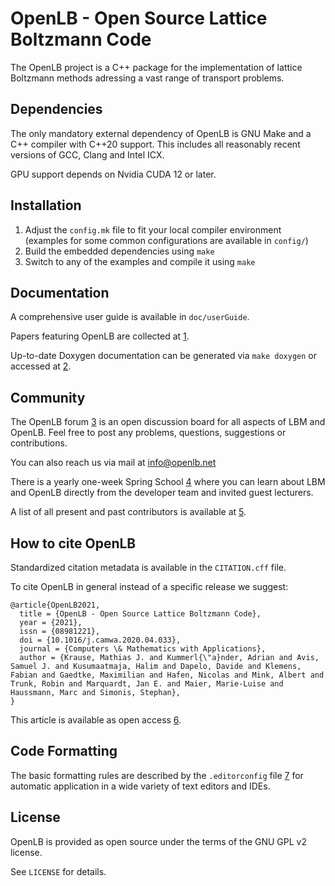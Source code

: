 # OpenLB - Open Source Lattice Boltzmann Code

The OpenLB project is a C++ package for the implementation of lattice Boltzmann
methods adressing a vast range of transport problems.

## Dependencies

The only mandatory external dependency of OpenLB is GNU Make and a C++ compiler
with C++20 support. This includes all reasonably recent versions of GCC, Clang
and Intel ICX.

GPU support depends on Nvidia CUDA 12 or later.

## Installation

1. Adjust the `config.mk` file to fit your local compiler environment
   (examples for some common configurations are available in `config/`)
2. Build the embedded dependencies using `make`
3. Switch to any of the examples and compile it using `make`

## Documentation

A comprehensive user guide is available in `doc/userGuide`.

Papers featuring OpenLB are collected at [1].

Up-to-date Doxygen documentation can be generated via `make doxygen`
or accessed at [2].

[1]: https://www.openlb.net/articles/
[2]: https://www.openlb.net/DoxyGen/html/index.html

## Community

The OpenLB forum [3] is an open discussion board for all aspects of LBM and OpenLB.
Feel free to post any problems, questions, suggestions or contributions.

You can also reach us via mail at info@openlb.net

There is a yearly one-week Spring School [4] where you can learn about LBM and
OpenLB directly from the developer team and invited guest lecturers.

A list of all present and past contributors is available at [5].

[3]: https://www.openlb.net/forum/
[4]: https://www.openlb.net/spring-school-2022/
[5]: https://www.openlb.net/authors/

## How to cite OpenLB

Standardized citation metadata is available in the `CITATION.cff` file.

To cite OpenLB in general instead of a specific release we suggest:

```
@article{OpenLB2021,
  title = {OpenLB - Open Source Lattice Boltzmann Code},
  year = {2021},
  issn = {08981221},
  doi = {10.1016/j.camwa.2020.04.033},
  journal = {Computers \& Mathematics with Applications},
  author = {Krause, Mathias J. and Kummerl{\"a}nder, Adrian and Avis, Samuel J. and Kusumaatmaja, Halim and Dapelo, Davide and Klemens, Fabian and Gaedtke, Maximilian and Hafen, Nicolas and Mink, Albert and Trunk, Robin and Marquardt, Jan E. and Maier, Marie-Luise and Haussmann, Marc and Simonis, Stephan},
}
```

This article is available as open access [6].

[6]: https://doi.org/10.1016/j.camwa.2020.04.033

## Code Formatting

The basic formatting rules are described by the `.editorconfig` file [7]
for automatic application in a wide variety of text editors and IDEs.

[7]: https://editorconfig.org/

## License

OpenLB is provided as open source under the terms of the GNU GPL v2 license.

See `LICENSE` for details.
